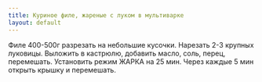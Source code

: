 ```yaml
---
title: Куриное филе, жареные с луком в мультиварке
layout: default
---
```

Филе 400-500г разрезать на небольшие кусочки.
Нарезать 2-3 крупных луковицы. Выложить в кастрюлю,
добавить масло, соль, перец, перемешать. Установить
режим ЖАРКА на 25 мин. Через каждые 5 мин открыть
крышку и перемешать.
